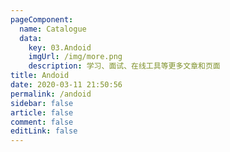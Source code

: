 ```yaml
---
pageComponent: 
  name: Catalogue
  data: 
    key: 03.Andoid
    imgUrl: /img/more.png
    description: 学习、面试、在线工具等更多文章和页面
title: Andoid
date: 2020-03-11 21:50:56
permalink: /andoid
sidebar: false
article: false
comment: false
editLink: false
---
```

